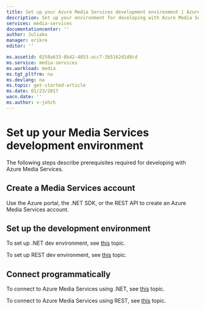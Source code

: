```yaml
---
title: Set up your Azure Media Services development environment | Azure
description: Set up your environment for developing with Azure Media Services.
services: media-services
documentationcenter: ''
author: Juliako
manager: erikre
editor: ''

ms.assetid: 0258a633-8b42-4853-acc7-3b5162d1d8cd
ms.service: media-services
ms.workload: media
ms.tgt_pltfrm: na
ms.devlang: na
ms.topic: get-started-article
ms.date: 01/23/2017
wacn.date: ''
ms.author: v-johch
---
```


# Set up your Media Services development environment

The following steps describe prerequisites required for developing with Azure Media Services.

## Create a Media Services account
Use the Azure portal, the .NET SDK, or the REST API to create an Azure Media Services account.

<a id="setup_dev_env"></a>

## Set up the development environment

To set up .NET dev environment, see [this](./media-services-dotnet-how-to-use.md) topic.  

To set up REST dev environment, see [this](./media-services-rest-how-to-use.md) topic.  

<a id="connect"></a>

## Connect programmatically

To connect to Azure Media Services using .NET, see [this](./media-services-dotnet-connect-programmatically.md) topic.  

To connect to Azure Media Services using REST, see [this](./media-services-rest-connect-programmatically.md) topic.